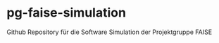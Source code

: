 pg-faise-simulation
========

Github Repository für die Software Simulation der Projektgruppe FAISE
